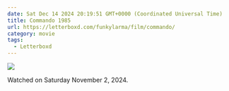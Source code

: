 ```yaml
---
date: Sat Dec 14 2024 20:19:51 GMT+0000 (Coordinated Universal Time)
title: Commando 1985
url: https://letterboxd.com/funkylarma/film/commando/
category: movie
tags:
  - Letterboxd
---
```


![](https://a.ltrbxd.com/resized/film-poster/4/5/7/0/3/45703-commando-0-600-0-900-crop.jpg?v=82ebc01d48)

Watched on Saturday November 2, 2024.
